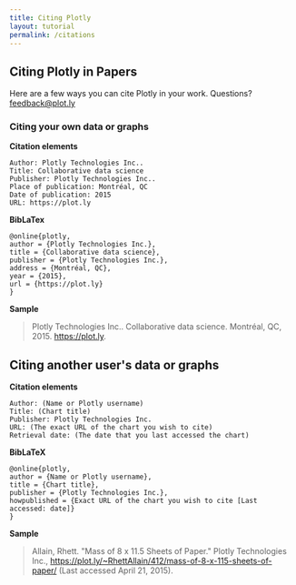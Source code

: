 ```yaml
---
title: Citing Plotly
layout: tutorial
permalink: /citations
---
```



## Citing Plotly in Papers

Here are a few ways you can cite Plotly in your work. Questions? <feedback@plot.ly>

### Citing your own data or graphs

**Citation elements**

```
Author: Plotly Technologies Inc..
Title: Collaborative data science
Publisher: Plotly Technologies Inc..
Place of publication: Montréal, QC
Date of publication: 2015
URL: https://plot.ly
```

**BibLaTex**

```
@online{plotly,
author = {Plotly Technologies Inc.},
title = {Collaborative data science},
publisher = {Plotly Technologies Inc.},
address = {Montréal, QC},
year = {2015},
url = {https://plot.ly}
}
```

**Sample**

> Plotly Technologies Inc.. Collaborative data science. Montréal, QC, 2015. https://plot.ly.

## Citing another user's data or graphs

**Citation elements**

```
Author: (Name or Plotly username)
Title: (Chart title)
Publisher: Plotly Technologies Inc.
URL: (The exact URL of the chart you wish to cite)
Retrieval date: (The date that you last accessed the chart)
```

**BibLaTeX**

```
@online{plotly,
author = {Name or Plotly username},
title = {Chart title},
publisher = {Plotly Technologies Inc.},
howpublished = {Exact URL of the chart you wish to cite [Last accessed: date]}
}
```

**Sample**

> Allain, Rhett. "Mass of 8 x 11.5 Sheets of Paper." Plotly Technologies Inc., https://plot.ly/~RhettAllain/412/mass-of-8-x-115-sheets-of-paper/ (Last accessed April 21, 2015).


